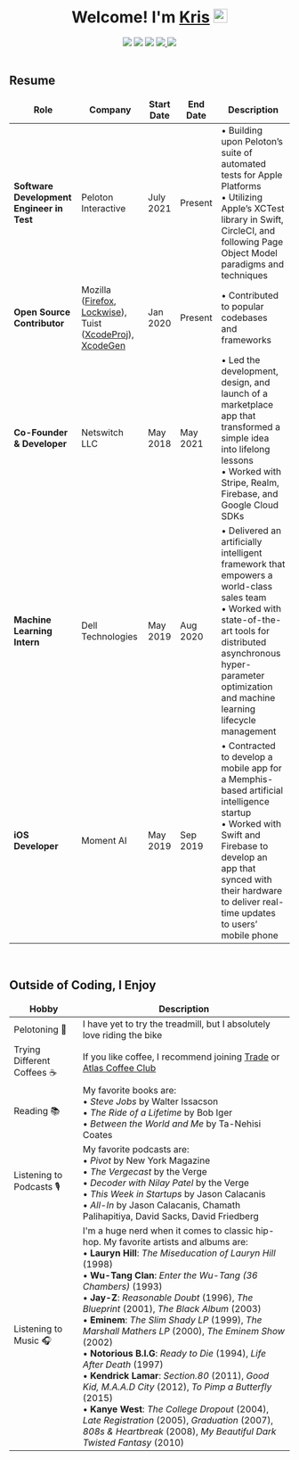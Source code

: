 <!---------------------------------Header------------------------------>

<div align="center">
  <h1>
    Welcome! I'm <a href="https://www.kristopherjackson.com" target="_blank">Kris</a> <img src="https://media.giphy.com/media/hvRJCLFzcasrR4ia7z/giphy.gif" width="25px"> 
  </h1>
</div>


<!-------------------------------Social links--------------------------->

<div align="center">
	<a target="_blank" href="mailto:kristopherrjackson@gmail.com"><img src="https://img.shields.io/badge/-Gmail-D14836?style=for-the-badge&logo=Gmail&logoColor=white"></img></a>
	<a target="_blank" href="https://www.linkedin.com/in/krisrjack"><img src="https://img.shields.io/badge/-LinkedIn-0077B5?style=for-the-badge&logo=Linkedin&logoColor=white"></img></a>
	<a target="_blank" href="http://onepeloton.com/profile/krisrjack"><img src="https://img.shields.io/badge/-Peloton-181A1D?style=for-the-badge&logo=Peloton&logoColor=white"></img></a>
	<a target="_blank" href="https://twitter.com/KrisRJack"><img src="https://img.shields.io/badge/-Twitter-1DA1F2?style=for-the-badge&logo=Twitter&logoColor=white">
	</img></a>
	<a target="_blank" href="https://www.instagram.com/krisrjack/"><img src="https://img.shields.io/badge/-Instagram-E4405F?style=for-the-badge&logo=Instagram&logoColor=white"></a>
</div>

<br>

<div align="left">
	<h2>Resume</h2>
<table>
  <thead align="center">
    <tr border: none;>
      <td><b>Role</b></td>
      <td><b>Company</b></td>
      <td><b>Start Date</b></td>
      <td><b>End Date</b></td>
      <td><b>Description</b></td>
    </tr>
  </thead>
	
  <tbody align="left">
    <tr>
	    <td><b>Software Development Engineer in Test</b></td>
	    <td>Peloton Interactive</td>
	    <td>July 2021</td>
	    <td>Present</td>
	    <td>• Building upon Peloton’s suite of automated tests for Apple Platforms<br>
	  	• Utilizing Apple’s XCTest library in Swift, CircleCI, and following Page Object Model paradigms and techniques
	    </td>
	  </tr> 
	  <tr>
		  <td><b>Open Source Contributor</b></td>
		  <td>Mozilla (<a href = "https://github.com/mozilla-mobile/firefox-ios/pulls?q=is%3Apr+author%3AKrisRJack">Firefox</a>, <a href = "https://github.com/mozilla-lockwise/lockwise-ios/pulls?q=is%3Apr+author%3AKrisRJack">Lockwise</a>), Tuist (<a href = "https://github.com/tuist/XcodeProj/pull/654">XcodeProj</a>), <a href = "https://github.com/yonaskolb/XcodeGen/issues/1150">XcodeGen</a></td>
		  <td>Jan 2020</td>
		  <td>Present</td>
		  <td>• Contributed to popular codebases and frameworks 
		  </td>
	  </tr>
	  <tr>
	    <td><b>Co-Founder & Developer</b></td>
      <td>Netswitch LLC</td>
      <td>May 2018</td>
      <td>May 2021</td>
      <td>• Led the development, design, and launch of a marketplace app that transformed a simple idea into lifelong lessons <br>
          • Worked with Stripe, Realm, Firebase, and Google Cloud SDKs</td>
    </tr>
    <tr>
	    <td><b>Machine Learning Intern</b></td>
      <td>Dell Technologies</td>
      <td>May 2019</td>
      <td>Aug 2020</td>
      <td>• Delivered an artificially intelligent framework that empowers a world-class sales team <br>
          • Worked with state-of-the-art tools for distributed asynchronous hyper-parameter optimization and machine learning lifecycle management 
      </td>
    </tr>
    <tr>
	    <td><b>iOS Developer</b></td>
      <td>Moment AI</td>
      <td>May 2019</td>
      <td>Sep 2019</td>
      <td>• Contracted to develop a mobile app for a Memphis-based artificial intelligence startup <br>
          • Worked with Swift and Firebase to develop an app that synced with their hardware to deliver real-time updates to users’ mobile phone
      </td>
    </tr>
    
  </tbody>
</table>
</div>

<br>

<div align="left">
	<h2>Outside of Coding, I Enjoy</h2>
	<table>
		<thead align="center">
			<tr border: none;>
				<td><b>Hobby</b></td>
				<td><b>Description</b></td>
			</tr>
		</thead>
		<tbody align="left">
			<tr>
				<td>Pelotoning 🚴‍</td>
			<td>
				I have yet to try the treadmill, but I absolutely love riding the bike 
			</td>
		</tr>	
			<td>Trying Different Coffees ☕️</td>
			<td>
				If you like coffee, I recommend joining <a href="https://www.drinktrade.com">Trade</a> or <a href="https://www.drinktrade.com](https://atlascoffeeclub.com)">Atlas Coffee Club</a>
			</td>
		</tr>
			<td>Reading 📚</td>
			<td>
				My favorite books are:<br>
				• <i>Steve Jobs</i> by Walter Issacson<br>
				• <i>The Ride of a Lifetime</i> by Bob Iger<br>
				• <i>Between the World and Me</i> by Ta-Nehisi Coates<br>
			</td>
		</tr>
			<td>Listening to Podcasts 🎙</td>
			<td>
				My favorite podcasts are:<br>
				• <i>Pivot</i> by New York Magazine<br>
				• <i>The Vergecast</i> by the Verge<br>
				• <i>Decoder with Nilay Patel</i> by the Verge<br>
				• <i>This Week in Startups</i> by Jason Calacanis<br>
				• <i>All-In</i> by Jason Calacanis, Chamath Palihapitiya, David Sacks, David Friedberg<br>
			</td>
		</tr>
			<td>Listening to Music 🎧</td>
			<td>
				I'm a huge nerd when it comes to classic hip-hop. My favorite artists and albums are: <br>
				• <b>Lauryn Hill</b>: <i>The Miseducation of Lauryn Hill</i> (1998) <br>
				• <b>Wu-Tang Clan</b>: <i>Enter the Wu-Tang (36 Chambers)</i> (1993) <br>
				• <b>Jay-Z</b>: <i>Reasonable Doubt</i> (1996), <i>The Blueprint</i> (2001), <i>The Black Album</i> (2003) <br>
				• <b>Eminem</b>: <i>The Slim Shady LP</i> (1999), <i>The Marshall Mathers LP</i> (2000), <i>The Eminem Show</i> (2002) <br>
				• <b>Notorious B.I.G</b>: <i>Ready to Die</i> (1994), <i>Life After Death</i> (1997) <br>
				• <b>Kendrick Lamar</b>: <i>Section.80</i> (2011), <i>Good Kid, M.A.A.D City</i> (2012), <i>To Pimp a Butterfly</i> (2015) <br>
				• <b>Kanye West</b>: <i>The College Dropout</i> (2004), <i>Late Registration</i> (2005), <i>Graduation</i> (2007), <i>808s & Heartbreak</i> (2008), <i>My Beautiful Dark Twisted Fantasy</i> (2010) 
			</td>
		</tr>
	</tbody>
</table>

</div>


